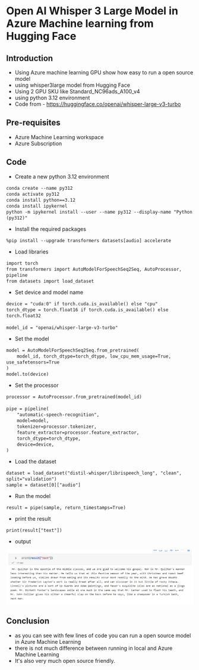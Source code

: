 # Open AI Whisper 3 Large Model in Azure Machine learning from Hugging Face

## Introduction

- Using Azure machine learning GPU show how easy to run a open source model
- using whisper3large model from Hugging Face
- Using 2 GPU SKU like Standard_NC96ads_A100_v4
- using python 3.12 environment
- Code from - https://huggingface.co/openai/whisper-large-v3-turbo

## Pre-requisites

- Azure Machine Learning workspace
- Azure Subscription

## Code

- Create a new python 3.12 environment

```
conda create --name py312
conda activate py312
conda install python==3.12
conda install ipykernel
python -m ipykernel install --user --name py312 --display-name "Python (py312)"
```

- Install the required packages

```
%pip install --upgrade transformers datasets[audio] accelerate
```

- Load libraries

```
import torch
from transformers import AutoModelForSpeechSeq2Seq, AutoProcessor, pipeline
from datasets import load_dataset
```

- Set device and model name

```
device = "cuda:0" if torch.cuda.is_available() else "cpu"
torch_dtype = torch.float16 if torch.cuda.is_available() else torch.float32

model_id = "openai/whisper-large-v3-turbo"
```

- Set the model

```
model = AutoModelForSpeechSeq2Seq.from_pretrained(
    model_id, torch_dtype=torch_dtype, low_cpu_mem_usage=True, use_safetensors=True
)
model.to(device)
```

- Set the processor

```
processor = AutoProcessor.from_pretrained(model_id)

pipe = pipeline(
    "automatic-speech-recognition",
    model=model,
    tokenizer=processor.tokenizer,
    feature_extractor=processor.feature_extractor,
    torch_dtype=torch_dtype,
    device=device,
)
```

- Load the dataset

```
dataset = load_dataset("distil-whisper/librispeech_long", "clean", split="validation")
sample = dataset[0]["audio"]
```

- Run the model

```
result = pipe(sample, return_timestamps=True)
```

- print the result

```
print(result["text"])
```

- output

![info](https://github.com/balakreshnan/Samples2024/blob/main/AML/images/whisper3-large-1.jpg 'RagChat')

## Conclusion

- as you can see with few lines of code you can run a open source model in Azure Machine Learning
- there is not much difference between running in local and Azure Machine Learning
- It's also very much open source friendly.